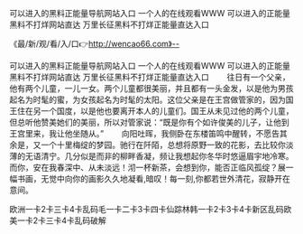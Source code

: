 可以进入的黑料正能量导航网站入口
一个人的在线观看WWW
可以进入的正能量黑料不打烊网站直达
万里长征黑料不打烊正能量直达入口


《最/新/观/看/入/口👉http://wencao66.com》--

可以进入的黑料正能量导航网站入口
一个人的在线观看WWW
可以进入的正能量黑料不打烊网站直达
万里长征黑料不打烊正能量直达入口
　　往日有一个父亲，他有两个儿童，一儿一女。两个儿童都很美丽，并且都有一头金发，以是他为男孩起名为时髦的蜜，为女孩起名为时髦的太阳。这位父亲是在王宫做管家的，因为国王住在另一个国度，以是他也要离开本人的儿童们。国王从未见过他的两个儿童，但总听他赞美她们的美丽，所以对管家说：“既是你有个如许俊美的儿子，让他到王宫里来，我让他坐随从。”
　　向阳吐晖，我侧卧在东楼笛鸣中醒转，不愿告其余是，又一个十里梅绽的梦园。驰行在阡陌，总想将原野一致的花影，去比较你淡薄的无语清宁。几分似是而非的柳畔香凝，频让我想起你冬华时悠逼眉宇地冷寒。而你，安在我春深中、从未淡远！沏一杯新茶，会想到你，能否正临风孤绽？展一幅书画，无觉中向你的画影久久地凝看,暗叹！每一刻,你都若世外清花，寂静开在意间。





欧洲一卡2卡三卡4卡乱码毛一卡二卡3卡四卡仙踪林韩一卡2卡3卡4卡新区乱码欧美一卡2卡三卡4卡乱码破解
